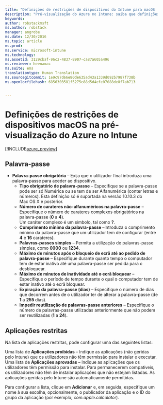 ```yaml
---
title: "Definições de restrições de dispositivos do Intune para macOS | Pré-visualização do Azure no Intune | Documentos da Microsoft"
description: "Pré-visualização do Azure no Intune: saiba que definições do Intune pode utilizar para controlar as definições dos dispositivos e a funcionalidade em dispositivos macOS."
keywords: 
author: robstackmsft
ms.author: robstack
manager: angrobe
ms.date: 12/30/2016
ms.topic: article
ms.prod: 
ms.service: microsoft-intune
ms.technology: 
ms.assetid: 3129cbaf-96c2-4837-8907-ca87a605a496
ms.reviewer: heenamac
ms.suite: ems
translationtype: Human Translation
ms.sourcegitcommit: 1e9c97d66e80de635ad43a1339d092b7987f738b
ms.openlocfilehash: 6856303581f5275c88d5d4efe07088de8f7ab713


---
```


# <a name="macos-device-restriction-settings-in-intune-azure-preview"></a>Definições de restrições de dispositivos macOS na pré-visualização do Azure no Intune

[!INCLUDE[azure_preview](../includes/azure_preview.md)]

## <a name="password"></a>Palavra-passe
-   **Palavra-passe obrigatória** – Exija que o utilizador final introduza uma palavra-passe para aceder ao dispositivo.
    -   **Tipo obrigatório de palavra-passe** – Especifique se a palavra-passe pode ser só Numérica ou se tem de ser Alfanumérica (conter letras e números). Esta definição só é suportada na versão 10.10.3 do Mac OS X e posterior.
    -   **Número de carateres não-alfanuméricos na palavra-passe** – Especifique o número de carateres complexos obrigatórios na palavra-passe (**0** a **4**).<br>Um caráter complexo é um símbolo, tal como **?**.
    -   **Comprimento mínimo da palavra-passe** –Introduza o comprimento mínimo da palavra-passe que um utilizador tem de configurar (entre **4** e **16** carateres).
    -   **Palavras-passes simples** – Permita a utilização de palavras-passe simples, como **0000** ou **1234**.
    -   **Máximo de minutos após o bloqueio de ecrã até ao pedido de palavra-passe** – Especifique durante quanto tempo o computador tem de estar inativo até uma palavra-passe ser pedida para o desbloquear.
    -   **Máximo de minutos de inatividade até o ecrã bloquear** – Especifique o período de tempo durante o qual o computador tem de estar inativo até o ecrã bloquear.
    -   **Expiração da palavra-passe (dias)** – Especifique o número de dias que decorrem antes de o utilizador ter de alterar a palavra-passe (de **1** a **255** dias).
    -   **Impedir reutilização de palavras-passe anteriores** – Especifique o número de palavras-passe utilizadas anteriormente que não podem ser reutilizadas (**1** a **24**).

## <a name="restricted-apps"></a>Aplicações restritas

Na lista de aplicações restritas, pode configurar uma das seguintes listas:

Uma lista de **Aplicações proibidas** – Indique as aplicações (não geridas pelo Intune) que os utilizadores não têm permissão para instalar e executar.
Uma lista de **Aplicações aprovadas** – Indique as aplicações que os utilizadores têm permissão para instalar. Para permanecerem compatíveis, os utilizadores não têm de instalar aplicações que não estejam listadas. As aplicações geridas pelo Intune são automaticamente permitidas.

Para configurar a lista, clique em **Adicionar** e, em seguida, especifique um nome à sua escolha, opcionalmente, o publicador da aplicação e o ID do grupo da aplicação (por exemplo, *com.apple.calculator*).





<!--HONumber=Feb17_HO1-->


